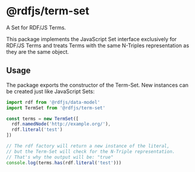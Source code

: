 # @rdfjs/term-set

A Set for RDF/JS Terms.

This package implements the JavaScript Set interface exclusively for RDF/JS Terms and treats Terms with the same N-Triples representation as they are the same object.

## Usage

The package exports the constructor of the Term-Set.
New instances can be created just like JavaScript Sets:

```js
import rdf from '@rdfjs/data-model'
import TermSet from '@rdfjs/term-set'

const terms = new TermSet([
  rdf.namedNode('http://example.org/'),
  rdf.literal('test')
])

// The rdf factory will return a new instance of the literal,
// but the Term-Set will check for the N-Triple representation.
// That's why the output will be: "true"
console.log(terms.has(rdf.literal('test')))
```
